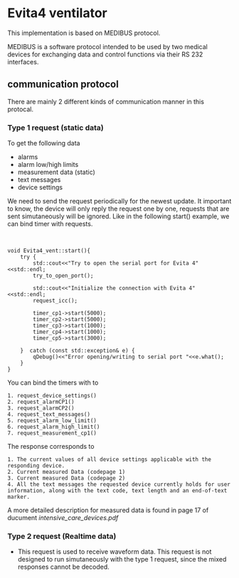 # Evita4 ventilator

This implementation is based on MEDIBUS protocol.

MEDIBUS is a software protocol intended to be used by
two medical devices for exchanging data and control
functions via their RS 232 interfaces.

## communication protocol

There are mainly 2 different kinds of communication manner in this protocal.

### Type 1 request (static data)

To get the following data
* alarms
* alarm low/high limits
* measurement data (static)
* text messages
* device settings

We need to send the request periodically for the newest update. It important to know, the device will only reply the request one by one, requests that are sent simutaneously will be ignored. Like in the following start() example, we can bind timer with requests.

<br />

    void Evita4_vent::start(){
        try {
            std::cout<<"Try to open the serial port for Evita 4"<<std::endl;
            try_to_open_port();

            std::cout<<"Initialize the connection with Evita 4"<<std::endl;
            request_icc();

            timer_cp1->start(5000);
            timer_cp2->start(5000);
            timer_cp3->start(1000);
            timer_cp4->start(1000);
            timer_cp5->start(3000);

        }  catch (const std::exception& e) {
            qDebug()<<"Error opening/writing to serial port "<<e.what();
        }
    }

You can bind the timers with to 
    
    1. request_device_settings()
    2. request_alarmCP1()
    3. request_alarmCP2()
    4. request_text_messages()
    5. request_alarm_low_limit()
    6. request_alarm_high_limit()
    7. request_measurement_cp1()

The response corresponds to 
    
    1. The current values of all device settings applicable with the responding device.
    2. Current measured Data (codepage 1)
    3. Current measured Data (codepage 2)
    4. All the text messages the requested device currently holds for user information, along with the text code, text length and an end-of-text marker.

A more detailed description for measured data is found in page 17 of ducument *intensive_care_devices.pdf*

### Type 2 request (Realtime data)
* This request is used to receive waveform data. This request is not designed to run simutaneously with the type 1 request, since the mixed responses cannot be decoded.
